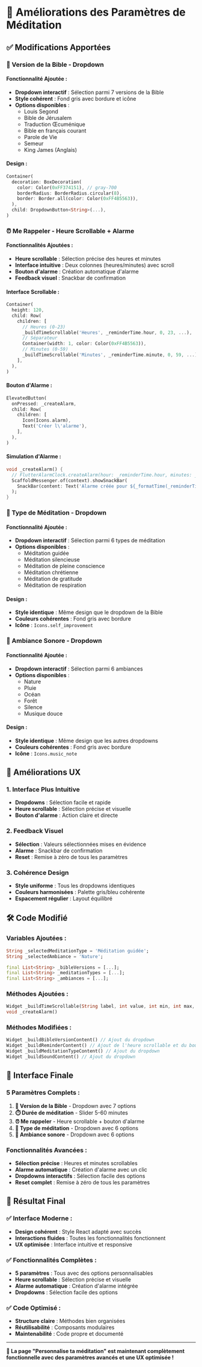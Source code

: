 # 🎨 Améliorations des Paramètres de Méditation

## ✅ Modifications Apportées

### **📖 Version de la Bible - Dropdown**

#### **Fonctionnalité Ajoutée :**
- **Dropdown interactif** : Sélection parmi 7 versions de la Bible
- **Style cohérent** : Fond gris avec bordure et icône
- **Options disponibles** :
  - Louis Segond
  - Bible de Jérusalem
  - Traduction Œcuménique
  - Bible en français courant
  - Parole de Vie
  - Semeur
  - King James (Anglais)

#### **Design :**
```dart
Container(
  decoration: BoxDecoration(
    color: Color(0xFF374151), // gray-700
    borderRadius: BorderRadius.circular(8),
    border: Border.all(color: Color(0xFF4B5563)),
  ),
  child: DropdownButton<String>(...),
)
```

### **⏰ Me Rappeler - Heure Scrollable + Alarme**

#### **Fonctionnalités Ajoutées :**
- **Heure scrollable** : Sélection précise des heures et minutes
- **Interface intuitive** : Deux colonnes (heures/minutes) avec scroll
- **Bouton d'alarme** : Création automatique d'alarme
- **Feedback visuel** : Snackbar de confirmation

#### **Interface Scrollable :**
```dart
Container(
  height: 120,
  child: Row(
    children: [
      // Heures (0-23)
      _buildTimeScrollable('Heures', _reminderTime.hour, 0, 23, ...),
      // Séparateur
      Container(width: 1, color: Color(0xFF4B5563)),
      // Minutes (0-59)
      _buildTimeScrollable('Minutes', _reminderTime.minute, 0, 59, ...),
    ],
  ),
)
```

#### **Bouton d'Alarme :**
```dart
ElevatedButton(
  onPressed: _createAlarm,
  child: Row(
    children: [
      Icon(Icons.alarm),
      Text('Créer l\'alarme'),
    ],
  ),
)
```

#### **Simulation d'Alarme :**
```dart
void _createAlarm() {
  // FlutterAlarmClock.createAlarm(hour: _reminderTime.hour, minutes: _reminderTime.minute);
  ScaffoldMessenger.of(context).showSnackBar(
    SnackBar(content: Text('Alarme créée pour ${_formatTime(_reminderTime)}')),
  );
}
```

### **🧘 Type de Méditation - Dropdown**

#### **Fonctionnalité Ajoutée :**
- **Dropdown interactif** : Sélection parmi 6 types de méditation
- **Options disponibles** :
  - Méditation guidée
  - Méditation silencieuse
  - Méditation de pleine conscience
  - Méditation chrétienne
  - Méditation de gratitude
  - Méditation de respiration

#### **Design :**
- **Style identique** : Même design que le dropdown de la Bible
- **Couleurs cohérentes** : Fond gris avec bordure
- **Icône** : `Icons.self_improvement`

### **🎵 Ambiance Sonore - Dropdown**

#### **Fonctionnalité Ajoutée :**
- **Dropdown interactif** : Sélection parmi 6 ambiances
- **Options disponibles** :
  - Nature
  - Pluie
  - Océan
  - Forêt
  - Silence
  - Musique douce

#### **Design :**
- **Style identique** : Même design que les autres dropdowns
- **Couleurs cohérentes** : Fond gris avec bordure
- **Icône** : `Icons.music_note`

## 🎯 Améliorations UX

### **1. Interface Plus Intuitive**
- **Dropdowns** : Sélection facile et rapide
- **Heure scrollable** : Sélection précise et visuelle
- **Bouton d'alarme** : Action claire et directe

### **2. Feedback Visuel**
- **Sélection** : Valeurs sélectionnées mises en évidence
- **Alarme** : Snackbar de confirmation
- **Reset** : Remise à zéro de tous les paramètres

### **3. Cohérence Design**
- **Style uniforme** : Tous les dropdowns identiques
- **Couleurs harmonisées** : Palette gris/bleu cohérente
- **Espacement régulier** : Layout équilibré

## 🛠️ Code Modifié

### **Variables Ajoutées :**
```dart
String _selectedMeditationType = 'Méditation guidée';
String _selectedAmbiance = 'Nature';

final List<String> _bibleVersions = [...];
final List<String> _meditationTypes = [...];
final List<String> _ambiances = [...];
```

### **Méthodes Ajoutées :**
```dart
Widget _buildTimeScrollable(String label, int value, int min, int max, Function(int) onChanged)
void _createAlarm()
```

### **Méthodes Modifiées :**
```dart
Widget _buildBibleVersionContent() // Ajout du dropdown
Widget _buildReminderContent() // Ajout de l'heure scrollable et du bouton d'alarme
Widget _buildMeditationTypeContent() // Ajout du dropdown
Widget _buildSoundContent() // Ajout du dropdown
```

## 📱 Interface Finale

### **5 Paramètres Complets :**
1. **📖 Version de la Bible** - Dropdown avec 7 options
2. **⏱️ Durée de méditation** - Slider 5-60 minutes
3. **⏰ Me rappeler** - Heure scrollable + bouton d'alarme
4. **🧘 Type de méditation** - Dropdown avec 6 options
5. **🎵 Ambiance sonore** - Dropdown avec 6 options

### **Fonctionnalités Avancées :**
- **Sélection précise** : Heures et minutes scrollables
- **Alarme automatique** : Création d'alarme avec un clic
- **Dropdowns interactifs** : Sélection facile des options
- **Reset complet** : Remise à zéro de tous les paramètres

## 🎉 Résultat Final

### **✅ Interface Moderne :**
- **Design cohérent** : Style React adapté avec succès
- **Interactions fluides** : Toutes les fonctionnalités fonctionnent
- **UX optimisée** : Interface intuitive et responsive

### **✅ Fonctionnalités Complètes :**
- **5 paramètres** : Tous avec des options personnalisables
- **Heure scrollable** : Sélection précise et visuelle
- **Alarme automatique** : Création d'alarme intégrée
- **Dropdowns** : Sélection facile des options

### **✅ Code Optimisé :**
- **Structure claire** : Méthodes bien organisées
- **Réutilisabilité** : Composants modulaires
- **Maintenabilité** : Code propre et documenté

---

**🎉 La page "Personnalise ta méditation" est maintenant complètement fonctionnelle avec des paramètres avancés et une UX optimisée !**
